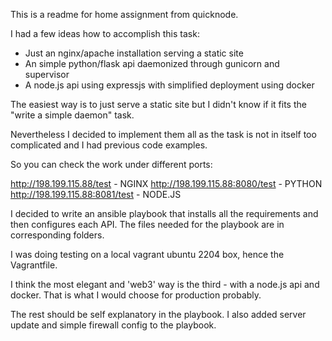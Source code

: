 This is a readme for home assignment from quicknode.

I had a few ideas how to accomplish this task:

* Just an nginx/apache installation serving a static site
* An simple python/flask api daemonized through gunicorn and supervisor
* A node.js api using expressjs with simplified deployment using docker

The easiest way is to just serve a static site but I didn't know if it fits the "write a simple daemon" task.

Nevertheless I decided to implement them all as the task is not in itself too complicated and I had previous code examples.

So you can check the work under different ports:

http://198.199.115.88/test - NGINX
http://198.199.115.88:8080/test - PYTHON
http://198.199.115.88:8081/test - NODE.JS

I decided to write an ansible playbook that installs all the requirements and then configures each API. The files needed for the playbook are in corresponding folders.

I was doing testing on a local vagrant ubuntu 2204 box, hence the Vagrantfile.

I think the most elegant and 'web3' way is the third - with a node.js api and docker. That is what I would choose for production probably.

The rest should be self explanatory in the playbook. I also added server update and simple firewall config to the playbook.